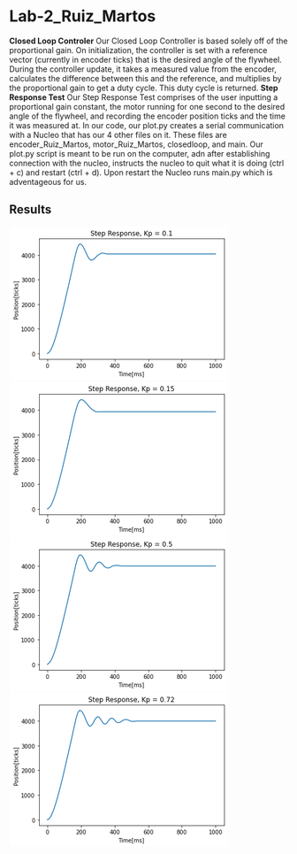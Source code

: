 # Lab-2_Ruiz_Martos
 **Closed Loop Controler**
 Our Closed Loop Controller is based solely off of the proportional gain. On initialization, the controller is set with a reference vector (currently in encoder ticks) that is the desired angle of the flywheel. During the controller update, it takes a measured value from the encoder, calculates the difference between this and the reference, and multiplies by the proportional gain to get a duty cycle. This duty cycle is returned.
 **Step Response Test**
 Our Step Response Test comprises of the user inputting a proportional gain constant, the motor running for one second to the desired angle of the flywheel, and recording the encoder position ticks and the time it was measured at. In our code, our plot.py creates a serial communication with a Nucleo that has our 4 other files on it. These files are encoder_Ruiz_Martos, motor_Ruiz_Martos, closedloop, and main. Our plot.py script is meant to be run on the computer, adn after establishing connection with the nucleo, instructs the nucleo to quit what it is doing (ctrl + c) and restart (ctrl + d). Upon restart the Nucleo runs main.py which is adventageous for us. 
## Results
![Kp = 0.1](kp_0.1_plot.png)
![alt text](kp_0.15_plot.png)
![alt text](kp_0.5_plot.png)
![alt text](kp_0.72_plot.png)


